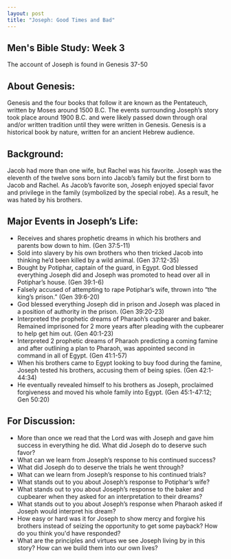 ```yaml
---
layout: post
title: "Joseph: Good Times and Bad"
---
```

## Men's Bible Study: Week 3
The account of Joseph is found in Genesis 37-50
## About Genesis:
Genesis and the four books that follow it are known as the Pentateuch, written by Moses around 1500 B.C. The events surrounding Joseph’s story took place around 1900 B.C. and were likely passed down through oral and/or written tradition until they were written in Genesis. Genesis is a historical book by nature, written for an ancient Hebrew audience.
## Background:
Jacob had more than one wife, but Rachel was his favorite. Joseph was the eleventh of the twelve sons born into Jacob’s family but the first born to Jacob and Rachel. As Jacob’s favorite son, Joseph enjoyed special favor and privilege in the family (symbolized by the special robe). As a result, he was hated by his brothers.
## Major Events in Joseph’s Life:
* Receives and shares prophetic dreams in which his brothers and parents bow down to him. (Gen 37:5-11)
* Sold into slavery by his own brothers who then tricked Jacob into thinking he’d been killed by a wild animal. (Gen 37:12-35)
* Bought by Potiphar, captain of the guard, in Egypt. God blessed everything Joseph did and Joseph was promoted to head over all in Potiphar’s house. (Gen 39:1-6)
* Falsely accused of attempting to rape Potiphar’s wife, thrown into “the king’s prison.” (Gen 39:6-20)
* God blessed everything Joseph did in prison and Joseph was placed in a position of authority in the prison. (Gen 39:20-23)
* Interpreted the prophetic dreams of Pharaoh’s cupbearer and baker. Remained imprisoned for 2 more years after pleading with the cupbearer to help get him out. (Gen 40:1-23)
* Interpreted 2 prophetic dreams of Pharaoh predicting a coming famine and after outlining a plan to Pharaoh, was appointed second in command in all of Egypt. (Gen 41:1-57)
* When his brothers came to Egypt looking to buy food during the famine, Joseph tested his brothers, accusing them of being spies. (Gen 42:1-44:34)
* He eventually revealed himself to his brothers as Joseph, proclaimed forgiveness and moved his whole family into Egypt. (Gen 45:1-47:12; Gen 50:20)
## For Discussion:
* More than once we read that the Lord was with Joseph and gave him success in everything he did. What did Joseph do to deserve such favor?
* What can we learn from Joseph’s response to his continued success?
* What did Joseph do to deserve the trials he went through?
* What can we learn from Joseph’s response to his continued trials?
* What stands out to you about Joseph’s response to Potiphar’s wife?
* What stands out to you about Joseph’s response to the baker and cupbearer when they asked for an interpretation to their dreams?
* What stands out to you about Joseph’s response when Pharaoh asked if Joseph would interpret his dream?
* How easy or hard was it for Joseph to show mercy and forgive his brothers instead of seizing the opportunity to get some payback? How do you think you'd have responded?
* What are the principles and virtues we see Joseph living by in this story? How can we build them into our own lives?
